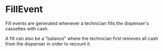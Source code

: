 #  FillEvent

Fill events are generated whenever a technician fills the dispenser's cassettes with cash.

A fill can also be a "balance" where the technician first removes all cash from the dispenser in order to recount it.

<api-schema openapi-path="../../openapi.yaml" name="FillEvent"></api-schema>